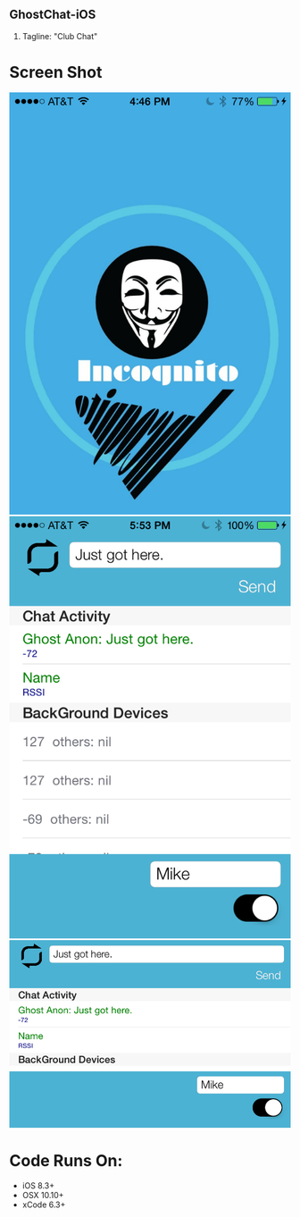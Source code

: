## GhostChat-iOS
1. Tagline: "Club Chat" 

# Screen Shot
![ScreenShot](https://github.com/Grace18/GhostChat-iOS/blob/master/Screen%20Shot%202015-05-07%20at%204.46.04%20PM.png) 
![ScreenShot](https://github.com/Grace18/GhostChat-iOS/blob/master/Screen%20Shot%202015-05-07%20at%205.53.50%20PM.png) 
![ScreenShot](https://github.com/Grace18/GhostChat-iOS/blob/master/Screen%20Shot%202015-05-07%20at%205.53.47%20PM.png) 


# Code Runs On:
+ iOS 8.3+
+ OSX 10.10+
+ xCode 6.3+  
 

